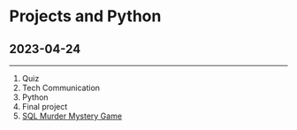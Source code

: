 # Projects and Python
## 2023-04-24

---

1. Quiz
2. Tech Communication
3. Python
4. Final project
5. [SQL Murder Mystery Game](https://mystery.knightlab.com/)
